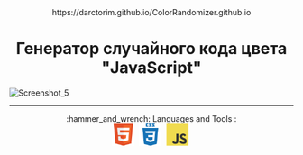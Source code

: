 <div align="center">https://darctorim.github.io/ColorRandomizer.github.io</div>
<h1 align="center">Генератор случайного кода цвета "JavaScript"</h1>



![Screenshot_5](https://user-images.githubusercontent.com/124584927/223451886-d2f5a3b6-91b5-4ade-a505-ec017678d2ce.png)

---



<div align="center">
:hammer_and_wrench: Languages and Tools :
  
<div>
  <img src="https://github.com/devicons/devicon/blob/master/icons/html5/html5-original.svg" title="HTML5" alt="HTML" width="40" height="40"/>&nbsp;
  <img src="https://github.com/devicons/devicon/blob/master/icons/css3/css3-plain-wordmark.svg"  title="CSS3" alt="CSS" width="40" height="40"/>&nbsp;
  <img src="https://github.com/devicons/devicon/blob/master/icons/javascript/javascript-original.svg" title="JavaScript" alt="JavaScript" width="40" height="40"/>&nbsp;
</div>

